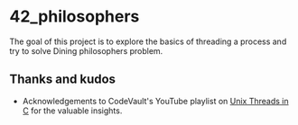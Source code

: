 # 42_philosophers
The goal of this project is to explore the basics of threading a process and try to solve Dining philosophers problem.


## Thanks and kudos
* Acknowledgements to CodeVault's YouTube playlist on [Unix Threads in C](https://www.youtube.com/playlist?list=PLfqABt5AS4FmuQf70psXrsMLEDQXNkLq2) for the valuable insights.
